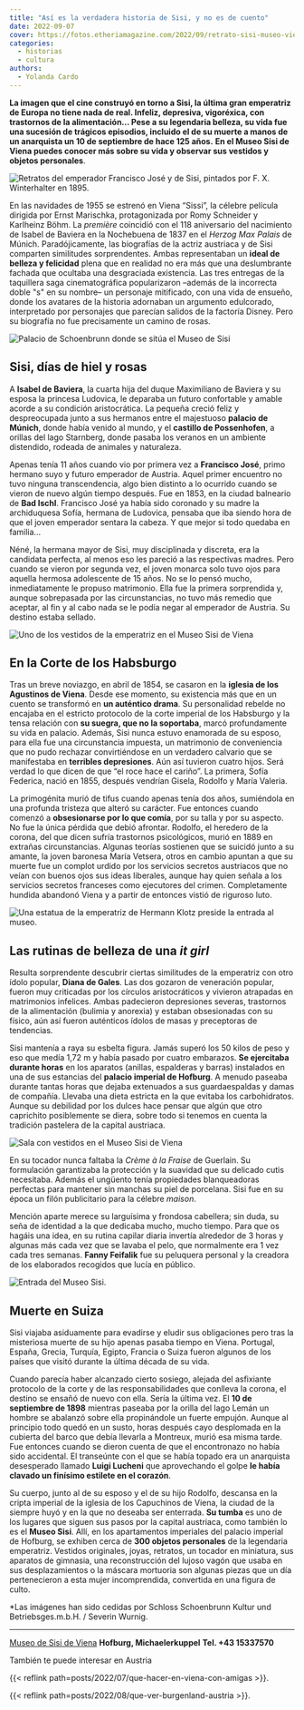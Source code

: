 ```yaml
---
title: "Así es la verdadera historia de Sisi, y no es de cuento"
date: 2022-09-07
cover: https://fotos.etheriamagazine.com/2022/09/retrato-sisi-museo-viena.jpg
categories: 
  - historias
  - cultura
authors: 
  - Yolanda Cardo
---
```


**La imagen que el cine construyó en torno a Sisi, la última gran emperatriz de Europa 
no tiene nada de real. Infeliz, depresiva, vigoréxica, con trastornos de la 
alimentación… Pese a su legendaria belleza, su vida fue una sucesión de trágicos 
episodios, incluido el de su muerte a manos de un anarquista un 10 de septiembre de hace 
125 años.** **En el Museo Sisi de Viena puedes conocer más sobre su vida y observar sus 
vestidos y objetos personales**. 

![Retratos del emperador Francisco José y de Sisi, pintados por F. X. Winterhalter en 1895.](https://fotos.etheriamagazine.com/2022/09/retrato-sisi-museo-viena.jpg "Retratos del emperador Francisco José y de Sisi, pintados por F. X. Winterhalter en 1895.")

En las navidades de 1955 se estrenó en Viena “Sissi”, la célebre película dirigida por 
Ernst Marischka, protagonizada por Romy Schneider y Karlheinz Böhm. La _première_ 
coincidió con el 118 aniversario del nacimiento de Isabel de Baviera en la Nochebuena de 
1837 en el _Herzog Max Palais_ de Múnich. Paradójicamente, las biografías de la actriz 
austriaca y de Sisi comparten similitudes sorprendentes. Ambas representaban un **ideal 
de belleza y felicidad** plena que en realidad no era más que una deslumbrante fachada 
que ocultaba una desgraciada existencia. Las tres entregas de la taquillera saga 
cinematográfica popularizaron –además de la incorrecta doble "s" en su nombre– un 
personaje mitificado, con una vida de ensueño, donde los avatares de la historia 
adornaban un argumento edulcorado, interpretado por personajes que parecían salidos de 
la factoría Disney. Pero su biografía no fue precisamente un camino de rosas. 

![Palacio de Schoenbrunn donde se sitúa el Museo de Sisi](https://fotos.etheriamagazine.com/2022/09/Museo-sisi-viena.jpg "El Sisi Museum de Viena es una visita imprescindible de la capital austriaca.")

## Sisi, días de hiel y rosas

A **Isabel de Baviera**, la cuarta hija del duque Maximiliano de Baviera y su esposa la 
princesa Ludovica, le deparaba un futuro confortable y amable acorde a su condición 
aristocrática. La pequeña creció feliz y despreocupada junto a sus hermanos entre el 
majestuoso **palacio de Múnich**, donde había venido al mundo, y el **castillo de 
Possenhofen**, a orillas del lago Starnberg, donde pasaba los veranos en un ambiente 
distendido, rodeada de animales y naturaleza. 

Apenas tenía 11 años cuando vio por primera vez a **Francisco José**, primo hermano suyo 
y futuro emperador de Austria. Aquel primer encuentro no tuvo ninguna transcendencia, 
algo bien distinto a lo ocurrido cuando se vieron de nuevo algún tiempo después. Fue en 
1853, en la ciudad balneario de **Bad Ischl**. Francisco José ya había sido coronado y 
su madre la archiduquesa Sofía, hermana de Ludovica, pensaba que iba siendo hora de que 
el joven emperador sentara la cabeza. Y que mejor si todo quedaba en familia... 

Néné, la hermana mayor de Sisi, muy disciplinada y discreta, era la candidata perfecta, 
al menos eso les pareció a las respectivas madres. Pero cuando se vieron por segunda 
vez, el joven monarca solo tuvo ojos para aquella hermosa adolescente de 15 años. No se 
lo pensó mucho, inmediatamente le propuso matrimonio. Ella fue la primera sorprendida y, 
aunque sobrepasada por las circunstancias, no tuvo más remedio que aceptar, al fin y al 
cabo nada se le podía negar al emperador de Austria. Su destino estaba sellado. 

![Uno de los vestidos de la emperatriz en el Museo Sisi de Viena](https://fotos.etheriamagazine.com/2022/09/vestido-sisi-museo-viena.jpg "Una réplica de uno de los vestidos de la emperatriz Sisi.")

## En la Corte de los Habsburgo

Tras un breve noviazgo, en abril de 1854, se casaron en la **iglesia de los Agustinos de 
Viena**. Desde ese momento, su existencia más que en un cuento se transformó en **un 
auténtico drama**. Su personalidad rebelde no encajaba en el estricto protocolo de la 
corte imperial de los Habsburgo y la tensa relación con **su suegra, que no la 
soportaba**, marcó profundamente su vida en palacio. Además, Sisi nunca estuvo enamorada 
de su esposo, para ella fue una circunstancia impuesta, un matrimonio de conveniencia 
que no pudo rechazar convirtiéndose en un verdadero calvario que se manifestaba en 
**terribles depresiones**. Aún así tuvieron cuatro hijos. Será verdad lo que dicen de 
que “el roce hace el cariño”. La primera, Sofía Federica, nació en 1855, después 
vendrían Gisela, Rodolfo y María Valeria. 

La primogénita murió de tifus cuando apenas tenía dos años, sumiéndola en una profunda 
tristeza que alteró su carácter. Fue entonces cuando comenzó a **obsesionarse por lo que 
comía**, por su talla y por su aspecto. No fue la única pérdida que debió afrontar. 
Rodolfo, el heredero de la corona, del que dicen sufría trastornos psicológicos, murió 
en 1889 en extrañas circunstancias. Algunas teorías sostienen que se suicidó junto a su 
amante, la joven baronesa María Vetsera, otros en cambio apuntan a que su muerte fue un 
complot urdido por los servicios secretos austriacos que no veían con buenos ojos sus 
ideas liberales, aunque hay quien señala a los servicios secretos franceses como 
ejecutores del crimen. Completamente hundida abandonó Viena y a partir de entonces 
vistió de riguroso luto. 

![Una estatua de la emperatriz de Hermann Klotz preside la entrada al museo.](https://fotos.etheriamagazine.com/2022/09/escultura-sisi-museo-viena.jpg "Una estatua de la emperatriz Sisi, de Hermann Klotz, preside la entrada al museo.")

## Las rutinas de belleza de una _it girl_

Resulta sorprendente descubrir ciertas similitudes de la emperatriz con otro ídolo 
popular, **Diana de Gales**. Las dos gozaron de veneración popular, fueron muy 
criticadas por los círculos aristocráticos y vivieron atrapadas en matrimonios 
infelices. Ambas padecieron depresiones severas, trastornos de la alimentación (bulimia 
y anorexia) y estaban obsesionadas con su físico, aún así fueron auténticos ídolos de 
masas y preceptoras de tendencias. 

Sisi mantenía a raya su esbelta figura. Jamás superó los 50 kilos de peso y eso que 
medía 1,72 m y había pasado por cuatro embarazos. **Se ejercitaba durante horas** en los 
aparatos (anillas, espalderas y barras) instalados en una de sus estancias del **palacio 
imperial de Hofburg**. A menudo paseaba durante tantas horas que dejaba extenuados a sus 
guardaespaldas y damas de compañía. Llevaba una dieta estricta en la que evitaba los 
carbohidratos. Aunque su debilidad por los dulces hace pensar que algún que otro 
caprichito posiblemente se diera, sobre todo si tenemos en cuenta la tradición pastelera 
de la capital austriaca. 

![Sala con vestidos en el Museo Sisi de Viena](https://fotos.etheriamagazine.com/2022/09/museo-viena-vestido-sisi.jpg "El Sisi Museum de Viena exibe cerca de 300 objetos personales de Sisi.")

En su tocador nunca faltaba la _Crème à la Fraise_ de Guerlain. Su formulación 
garantizaba la protección y la suavidad que su delicado cutis necesitaba. Además el 
ungüento tenía propiedades blanqueadoras perfectas para mantener sin manchas su piel de 
porcelana. Sisi fue en su época un filón publicitario para la célebre _maison_. 

Mención aparte merece su larguísima y frondosa cabellera; sin duda, su seña de identidad 
a la que dedicaba mucho, mucho tiempo. Para que os hagáis una idea, en su rutina capilar 
diaria invertía alrededor de 3 horas y algunas más cada vez que se lavaba el pelo, que 
normalmente era 1 vez cada tres semanas. **Fanny Feifalik** fue su peluquera personal y 
la creadora de los elaborados recogidos que lucía en público. 

![Entrada del Museo Sisi.](https://fotos.etheriamagazine.com/2022/09/museo-sisi-viena-entrada.jpg "Entrada del Museo Sisi.")

## Muerte en Suiza

Sisi viajaba asiduamente para evadirse y eludir sus obligaciones pero tras la misteriosa 
muerte de su hijo apenas pasaba tiempo en Viena. Portugal, España, Grecia, Turquía, 
Egipto, Francia o Suiza fueron algunos de los países que visitó durante la última década 
de su vida. 

Cuando parecía haber alcanzado cierto sosiego, alejada del asfixiante protocolo de la 
corte y de las responsabilidades que conlleva la corona, el destino se ensañó de nuevo 
con ella. Sería la última vez. El **10 de septiembre de 1898** mientras paseaba por la 
orilla del lago Lemán un hombre se abalanzó sobre ella propinándole un fuerte empujón. 
Aunque al principio todo quedó en un susto, horas después cayo desplomada en la cubierta 
del barco que debía llevarla a Montreux, murió esa misma tarde. Fue entonces cuando se 
dieron cuenta de que el encontronazo no había sido accidental. El transeúnte con el que 
se había topado era un anarquista desesperado llamado **Luigi Lucheni** que aprovechando 
el golpe **le había clavado un finísimo estilete en el corazón**. 

Su cuerpo, junto al de su esposo y el de su hijo Rodolfo, descansa en la cripta imperial 
de la iglesia de los Capuchinos de Viena, la ciudad de la siempre huyó y en la que no 
deseaba ser enterrada. **Su tumba** es uno de los lugares que siguen sus pasos por la 
capital austriaca, como también lo es el **Museo Sisi**. Allí, en los apartamentos 
imperiales del palacio imperial de Hofburg, se exhiben cerca de **300 objetos 
personales** de la legendaria emperatriz. Vestidos originales, joyas, retratos, un 
tocador en miniatura, sus aparatos de gimnasia, una reconstrucción del lujoso vagón que 
usaba en sus desplazamientos o la máscara mortuoria son algunas piezas que un día 
pertenecieron a esta mujer incomprendida, convertida en una figura de culto. 

\*Las imágenes han sido cedidas por Schloss Schoenbrunn Kultur und Betriebsges.m.b.H. / 
Severin Wurnig. 

* * *

[Museo de Sisi de Viena](https://www.sisimuseum-hofburg.at/en/) **Hofburg, 
Michaelerkuppel** **Tel. +43 15337570** 

También te puede interesar en Austria 

{{< reflink path=posts/2022/07/que-hacer-en-viena-con-amigas >}}. 

{{< reflink path=posts/2022/08/que-ver-burgenland-austria >}}.
